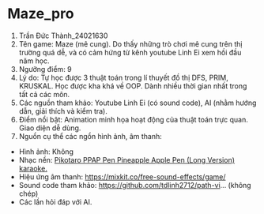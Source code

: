 # Maze_pro
1. Trần Đức Thành_24021630 
2. Tên game: Maze (mê cung). Do thấy những trò chơi mê cung trên thị trường quá dễ, và có cảm hứng từ kênh youtube Linh Ei xem hồi đầu năm học.
3. Ngưỡng điểm: 9
4. Lý do: Tự học được 3 thuật toán trong lí thuyết đồ thị DFS, PRIM, KRUSKAL. Học được kha khá về OOP. Dành nhiều thời gian nhất trong tất cả các môn.
5. Các nguồn tham khảo: Youtube Linh Ei (có sound code), AI (nhằm hướng dẫn, giải thích và kiểm tra).
6. Điểm nổi bật: Animation minh họa hoạt động của thuật toán trực quan. Giao diện dễ dùng.
7. Nguồn cụ thể các ngồn hình ảnh, âm thanh:
- Hình ảnh: Không
- Nhạc nền:  [Pikotaro PPAP Pen Pineapple Apple Pen (Long Version) karaoke.](https://youtu.be/pVBMmMBWoI8?si=q3VEzjSo8BCsSYST)
- Hiệu ứng âm thanh: https://mixkit.co/free-sound-effects/game/
- Sound code tham khảo: https://github.com/tdlinh2712/path-vi... (không chép)
- Các lần hỏi đáp với AI.



